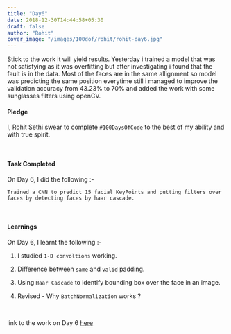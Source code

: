 ```yaml
---
title: "Day6"
date: 2018-12-30T14:44:58+05:30
draft: false
author: "Rohit"
cover_image: "/images/100dof/rohit/rohit-day6.jpg"
---
```

Stick to the work it will yield results. Yesterday i trained a model that was not satisfying as it was overfitting but after investigating i found that the fault is in the data. Most of the faces are in the same allignment so model was predicting the same position everytime still i managed to improve the validation accuracy from 43.23% to 70% and added the work with some sunglasses filters using openCV. 
<!--more-->
#### Pledge
I, Rohit Sethi swear to complete `#100DaysOfCode` to the best of my ability and with true spirit.

<br>

#### Task Completed
On Day 6, I did the following :-

```
Trained a CNN to predict 15 facial KeyPoints and putting filters over faces by detecting faces by haar cascade.
```
<br>

#### Learnings
On Day 6, I learnt the following :-

1. I studied `1-D convoltions` working.

2. Difference between `same` and `valid` padding.

3. Using `Haar Cascade` to identify bounding box over the face in an image.

4. Revised - Why `BatchNormalization` works ?

<br>

link to the work on Day 6 [here](https://github.com/rohit3463/-100DaysOfCode/blob/master/Day6/facial_keypoint_detection.py) 